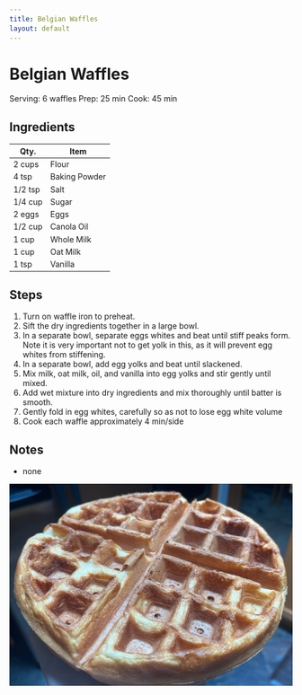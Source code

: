 ```yaml
---
title: Belgian Waffles
layout: default
---
```


# Belgian Waffles

Serving: 6 waffles
Prep: 25 min
Cook: 45 min

## Ingredients

| Qty.    | Item          |
| ------- | ------------- |
| 2 cups  | Flour         |
| 4 tsp   | Baking Powder |
| 1/2 tsp | Salt          |
| 1/4 cup | Sugar         |
| 2 eggs  | Eggs          |
| 1/2 cup | Canola Oil    |
| 1 cup   | Whole Milk    |
| 1 cup   | Oat Milk      |
| 1 tsp   | Vanilla       |

## Steps

1.  Turn on waffle iron to preheat.
2.  Sift the dry ingredients together in a large bowl.
3.  In a separate bowl, separate eggs whites and beat until stiff peaks form.
    Note it is very important not to get yolk in this, as it will prevent egg
    whites from stiffening.
4.  In a separate bowl, add egg yolks and beat until slackened.
5.  Mix milk, oat milk, oil, and vanilla into egg yolks and stir gently until
    mixed.
6.  Add wet mixture into dry ingredients and mix thoroughly until batter is
    smooth.
7.  Gently fold in egg whites, carefully so as not to lose egg white volume
8.  Cook each waffle approximately 4 min/side

## Notes

- none

![belgian_waffles](img/belgian_waffles_1024x731.jpg)

